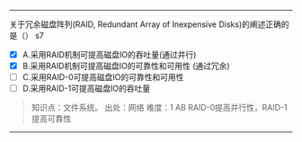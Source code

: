 ---
关于冗余磁盘阵列(RAID, Redundant Array of Inexpensive Disks)的阐述正确的是（） s7
- [x] A.采用RAID机制可提高磁盘IO的吞吐量(通过并行)
- [x] B.采用RAID机制可提高磁盘IO的可靠性和可用性 (通过冗余)
- [ ] C.采用RAID-0可提高磁盘IO的可靠性和可用性
- [ ] D.采用RAID-1可提高磁盘IO的吞吐量

> 知识点：文件系统。
> 出处：网络
> 难度：1
> AB RAID-0提高并行性，RAID-1提高可靠性

---